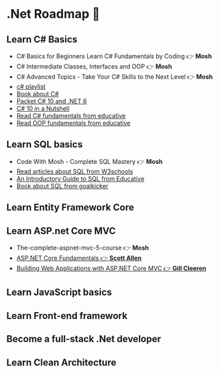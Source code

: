 # .Net Roadmap 🚀
## Learn C# Basics
- C# Basics for Beginners Learn C# Fundamentals by Coding 👉 <strong>Mosh</strong>
- C# Intermediate Classes, Interfaces and OOP 👉 <strong>Mosh</strong>
- C# Advanced Topics - Take Your C# Skills to the Next Level 👉 <strong>Mosh</strong> 
- [c# playlist](https://youtube.com/playlist?list=PL4n1Qos4Tb6SWPbJNpiznp-Ok4A8J_23l)
- [Book about C#](https://goalkicker.com/CSharpBook/)
- [Packet C# 10 and .NET 6](https://eg1lib.org/book/18091064/d6928c)
- [C# 10 in a Nutshell](https://eg1lib.org/book/19175116/198a48)
- [Read C# fundamentals from educative](https://www.educative.io/courses/c-sharp-for-programmers-a-practical-guide)
- [Read OOP fundamentals from educative](https://www.educative.io/courses/learn-object-oriented-programming-in-c-sharp)

## Learn SQL basics 
- Code With Mosh - Complete SQL Mastery 👉 <strong>Mosh</strong>
- [Read articles about SQL from W3schools](https://www.w3schools.com/sql/sql_intro.asp)
- [An Introductory Guide to SQL from Educative](https://www.educative.io/courses/introductory-guide-to-sql)
- [Book about SQL from goalkicker](https://goalkicker.com/SQLBook/)

## Learn Entity Framework Core 
## Learn ASP.net Core MVC
- The-complete-aspnet-mvc-5-course 👉 <strong>Mosh</strong>
- [ASP.NET Core Fundamentals 👉 <strong>Scott Allen</strong>](https://app.pluralsight.com/library/courses/aspnet-core-fundamentals/table-of-contents)
- [Building Web Applications with ASP.NET Core MVC 👉 <strong>Gill Cleeren</strong>](https://app.pluralsight.com/library/courses/building-aspdotnet-core-mvc-web-applications/table-of-contents)
## Learn JavaScript basics
## Learn Front-end framework
## Become a full-stack .Net developer  
## Learn Clean Architecture 


